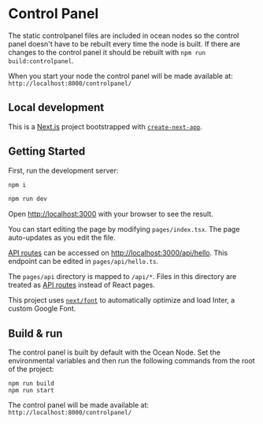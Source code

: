 # Control Panel

The static controlpanel files are included in ocean nodes so the control panel doesn't have to be rebuilt every time the node is built. If there are changes to the control panel it should be rebuilt with `npm run build:controlpanel`.

When you start your node the control panel will be made available at: `http://localhost:8000/controlpanel/`

## Local development

This is a [Next.js](https://nextjs.org/) project bootstrapped with [`create-next-app`](https://github.com/vercel/next.js/tree/canary/packages/create-next-app).

## Getting Started

First, run the development server:

```bash
npm i

npm run dev
```

Open [http://localhost:3000](http://localhost:3000) with your browser to see the result.

You can start editing the page by modifying `pages/index.tsx`. The page auto-updates as you edit the file.

[API routes](https://nextjs.org/docs/api-routes/introduction) can be accessed on [http://localhost:3000/api/hello](http://localhost:3000/api/hello). This endpoint can be edited in `pages/api/hello.ts`.

The `pages/api` directory is mapped to `/api/*`. Files in this directory are treated as [API routes](https://nextjs.org/docs/api-routes/introduction) instead of React pages.

This project uses [`next/font`](https://nextjs.org/docs/basic-features/font-optimization) to automatically optimize and load Inter, a custom Google Font.

## Build & run

The control panel is built by default with the Ocean Node. Set the environmental variables and then run the following commands from the root of the project:

```
npm run build
npm run start
```

The control panel will be made available at: `http://localhost:8000/controlpanel/`

